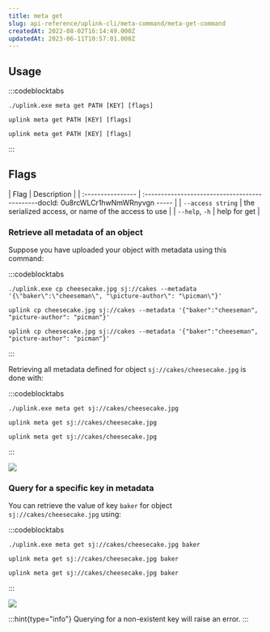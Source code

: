 ```yaml
---
title: meta get
slug: api-reference/uplink-cli/meta-command/meta-get-command
createdAt: 2022-08-02T16:14:49.000Z
updatedAt: 2023-06-11T10:57:01.000Z
---
```


## Usage

:::codeblocktabs
```windows
./uplink.exe meta get PATH [KEY] [flags]
```

```linux
uplink meta get PATH [KEY] [flags]
```

```macos
uplink meta get PATH [KEY] [flags]
```
:::

## Flags

| Flag              | Description                                         |
| :---------------- | :---------------------------------------------docId: 0u8rcWLCr1hwNmWRnyvgn
----- |
| `--access string` | the serialized access, or name of the access to use |
| `--help`, `-h`    | help for get                                        |

### Retrieve all metadata of an object

Suppose you have uploaded your object with metadata using this command:

:::codeblocktabs
```windows
./uplink.exe cp cheesecake.jpg sj://cakes --metadata '{\"baker\":\"cheeseman\", "\picture-author\": "\picman\"}'
```

```linux
uplink cp cheesecake.jpg sj://cakes --metadata '{"baker":"cheeseman", "picture-author": "picman"}'
```

```macos
uplink cp cheesecake.jpg sj://cakes --metadata '{"baker":"cheeseman", "picture-author": "picman"}'
```
:::

Retrieving all metadata defined for object `sj://cakes/cheesecake.jpg`  is done with:

:::codeblocktabs
```windows
./uplink.exe meta get sj://cakes/cheesecake.jpg
```

```linux
uplink meta get sj://cakes/cheesecake.jpg
```

```macos
uplink meta get sj://cakes/cheesecake.jpg
```
:::

![](https://archbee-image-uploads.s3.amazonaws.com/kv3plx2xmXcUGcVl4Lttj/zxWOIDRiLXcedbjVc6OmG_meta-get.png)

### Query for a specific key in metadata

You can retrieve the value of key `baker` for object `sj://cakes/cheesecake.jpg` using:

:::codeblocktabs
```windows
./uplink.exe meta get sj://cakes/cheesecake.jpg baker
```

```linux
uplink meta get sj://cakes/cheesecake.jpg baker
```

```macos
uplink meta get sj://cakes/cheesecake.jpg baker
```
:::

![](https://archbee-image-uploads.s3.amazonaws.com/kv3plx2xmXcUGcVl4Lttj/B2qjHGPbKsZHONu74SsL0_meta-get-key.png)

:::hint{type="info"}
Querying for a non-existent key will raise an error.
:::


